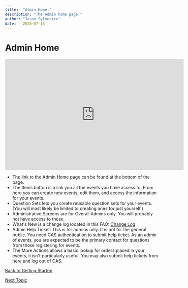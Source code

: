 ```yaml
---
title:  "Admin Home."
description: "The Admin home page."
author: "Jason Sylvestre"
date:   2020-07-15
---
```


# Admin Home

<iframe id="kaltura_player" src="https://cdnapisec.kaltura.com/p/1770401/sp/177040100/embedIframeJs/uiconf_id/29032722/partner_id/1770401?iframeembed=true&playerId=kaltura_player&entry_id=0_evlz0xhd&flashvars[mediaProtocol]=rtmp&amp;flashvars[streamerType]=rtmp&amp;flashvars[streamerUrl]=rtmp://www.kaltura.com:1935&amp;flashvars[rtmpFlavors]=1&amp;flashvars[localizationCode]=en&amp;flashvars[leadWithHTML5]=true&amp;flashvars[sideBarContainer.plugin]=true&amp;flashvars[sideBarContainer.position]=left&amp;flashvars[sideBarContainer.clickToClose]=true&amp;flashvars[chapters.plugin]=true&amp;flashvars[chapters.layout]=vertical&amp;flashvars[chapters.thumbnailRotator]=false&amp;flashvars[streamSelector.plugin]=true&amp;flashvars[EmbedPlayer.SpinnerTarget]=videoHolder&amp;flashvars[dualScreen.plugin]=true&amp;flashvars[Kaltura.addCrossoriginToIframe]=true&amp;&wid=0_1o7wh2r0" width="580" height="360" allowfullscreen webkitallowfullscreen mozAllowFullScreen allow="autoplay *; fullscreen *; encrypted-media *" sandbox="allow-forms allow-same-origin allow-scripts allow-top-navigation allow-pointer-lock allow-popups allow-modals allow-orientation-lock allow-popups-to-escape-sandbox allow-presentation allow-top-navigation-by-user-activation" frameborder="0" title="Kaltura Player"></iframe>


* The link to the Admin Home page can be found at the bottom of the page.
* The Items button is a link you all the events you have access to. From here you can create new events, edit them, and access the information for your events.
* Question Sets lets you create reusable question sets for your events. (You will most likely be limited to creating ones for just yourself.)
* Administrative Screens are for Overall Admins only. You will probably not have access to these.
* What's New is a change log located in this FAQ: [Change Log](/documentation/registration/registration-change-log)
* Admin Help Ticket: This is for admins only. It is not for the general public. You need CAS authentication to submit help ticket. As an admin of events, you are expected to be the primary contact for questions from those registering for events.
* The More Actions allows a basic lookup for orders placed in your events, it isn't particularly useful. You may also submit help tickets from here and log out of CAS.

[Back to Getting Started](/documentation/registration/getting-started)

[Next Topic](/documentation/registration/important-bits)